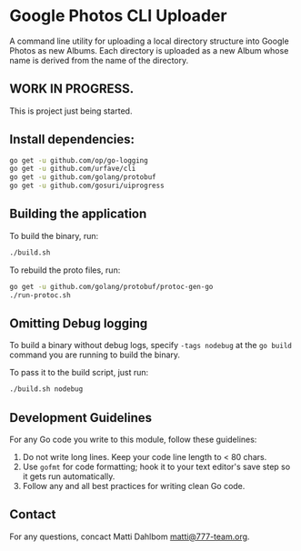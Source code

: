 # Google Photos CLI Uploader

A command line utility for uploading a local directory structure into Google Photos as new Albums. Each directory is uploaded as a new Album whose name is derived from the name of the directory.

## WORK IN PROGRESS.

This is project just being started.

## Install dependencies:

```sh
go get -u github.com/op/go-logging
go get -u github.com/urfave/cli
go get -u github.com/golang/protobuf
go get -u github.com/gosuri/uiprogress
```

## Building the application

To build the binary, run:

```sh
./build.sh
```

To rebuild the proto files, run:

```sh
go get -u github.com/golang/protobuf/protoc-gen-go
./run-protoc.sh
```

## Omitting Debug logging

To build a binary without debug logs, specify `-tags nodebug` at the `go build` command you are running to build the binary.

To pass it to the build script, just run:

```sh
./build.sh nodebug
```

## Development Guidelines

For any Go code you write to this module, follow these guidelines:

1. Do not write long lines. Keep your code line length to < 80 chars.
2. Use `gofmt` for code formatting; hook it to your text editor's save step so it gets run automatically.
3. Follow any and all best practices for writing clean Go code.

## Contact

For any questions, concact Matti Dahlbom <matti@777-team.org>.